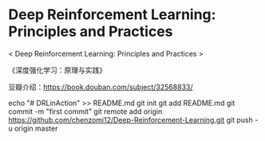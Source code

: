 # Deep Reinforcement Learning: Principles and Practices


< Deep Reinforcement Learning: Principles and Practices >

《深度强化学习：原理与实践》

豆瓣介绍：https://book.douban.com/subject/32568833/

echo "# DRLinAction" >> README.md
git init
git add README.md
git commit -m "first commit"
git remote add origin https://github.com/chenzomi12/Deep-Reinforcement-Learning.git
git push -u origin master